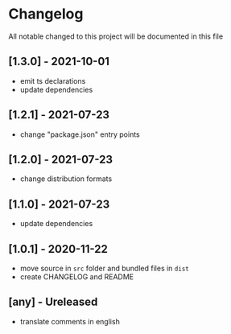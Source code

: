 # Changelog
All notable changed to this project will be documented in this file

## [1.3.0] - 2021-10-01
- emit ts declarations
- update dependencies

## [1.2.1] - 2021-07-23
- change "package.json" entry points

## [1.2.0] - 2021-07-23
- change distribution formats

## [1.1.0] - 2021-07-23
- update dependencies

## [1.0.1] - 2020-11-22
- move source in `src` folder and bundled files in `dist`
- create CHANGELOG and README

## [any] - Ureleased
- translate comments in english